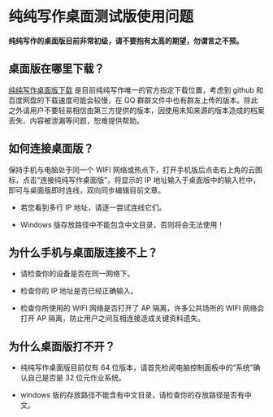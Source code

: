 # **纯纯写作桌面测试版使用问题**

**纯纯写作的桌面版目前非常初级，请不要抱有太高的期望，勿谓言之不预。**

## **桌面版在哪里下载？**

[纯纯写作桌面版下载](http://writer.drakeet.com/desktop_zh) 是目前纯纯写作唯一的官方指定下载位置，考虑到 github 和百度网盘的下载速度可能会较慢，在 QQ 群群文件中也有群友上传的版本。除此之外请用户不要轻易相信由第三方提供的版本，因使用未知来源的版本造成的档案丢失、内容被泄漏等问题，恕难提供帮助。

## **如何连接桌面版？**

保持手机与电脑处于同一个 WIFI 网络或热点下，打开手机版后点击右上角的云图标，点击“连接纯纯写作桌面版”，将显示的 IP 地址输入于桌面版中的输入栏中，即可与桌面版即时连线，双向同步编辑目前文章。

- 若您看到多行 IP 地址，请逐一尝试连线它们。

- Windows 版存放路径中不能包含中文目录，否则将会无法使用！

## **为什么手机与桌面版连接不上？**

- 请检查你的设备是否在同一网络下。

- 检查你的 IP 地址是否已经正确输入。

- 检查你所使用的 WIFI 网络是否打开了 AP 隔离，许多公共场所的 WIFI 网络会打开 AP 隔离，防止用户之间互相连接造成关键资料遗失。

## **为什么桌面版打不开？**

- 纯纯写作桌面版目前仅有 64 位版本，请首先检阅电脑控制面板中的“系统”确认自己是否是 32 位元作业系统。

- windows 版的存放路径不能含有中文目录，请检查你的存放路径是否有中文。
